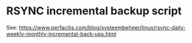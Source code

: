 # RSYNC incremental backup script

See: https://www.perfacilis.com/blog/systeembeheer/linux/rsync-daily-weekly-monthly-incremental-back-ups.html
